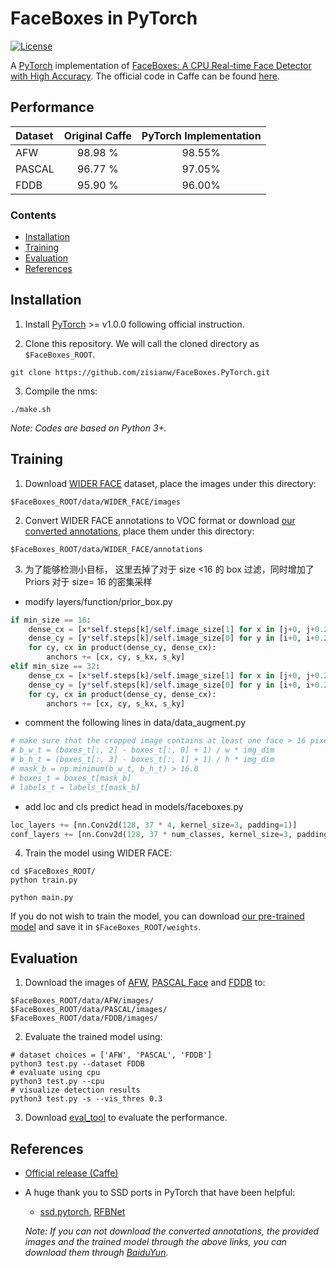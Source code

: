 # FaceBoxes in PyTorch

[![License](https://img.shields.io/badge/license-BSD-blue.svg)](LICENSE)

A [PyTorch](https://pytorch.org/) implementation of [FaceBoxes: A CPU Real-time Face Detector with High Accuracy](https://arxiv.org/abs/1708.05234). The official code in Caffe can be found [here](https://github.com/sfzhang15/FaceBoxes).

## Performance
| Dataset | Original Caffe | PyTorch Implementation |
|:-|:-:|:-:|
| AFW | 98.98 % | 98.55% |
| PASCAL | 96.77 % | 97.05% |
| FDDB | 95.90 % | 96.00% |


### Contents
- [Installation](#installation)
- [Training](#training)
- [Evaluation](#evaluation)
- [References](#references)

## Installation
1. Install [PyTorch](https://pytorch.org/) >= v1.0.0 following official instruction.

2. Clone this repository. We will call the cloned directory as `$FaceBoxes_ROOT`.
```Shell
git clone https://github.com/zisianw/FaceBoxes.PyTorch.git
```

3. Compile the nms:
```Shell
./make.sh
```

_Note: Codes are based on Python 3+._

## Training
1. Download [WIDER FACE](http://mmlab.ie.cuhk.edu.hk/projects/WIDERFace/index.html) dataset, place the images under this directory:
  ```Shell
  $FaceBoxes_ROOT/data/WIDER_FACE/images
  ```
2. Convert WIDER FACE annotations to VOC format or download [our converted annotations](https://drive.google.com/open?id=1-s4QCu_v76yNwR-yXMfGqMGgHQ30WxV2), place them under this directory:
  ```Shell
  $FaceBoxes_ROOT/data/WIDER_FACE/annotations
  ```

3. 为了能够检测小目标， 这里去掉了对于 size <16 的 box 过滤，同时增加了Priors 对于 size= 16 的密集采样

- modify layers/function/prior_box.py

```python 
if min_size == 16:
    dense_cx = [x*self.steps[k]/self.image_size[1] for x in [j+0, j+0.25, j+0.5, j+0.75]]
    dense_cy = [y*self.steps[k]/self.image_size[0] for y in [i+0, i+0.25, i+0.5, i+0.75]]
    for cy, cx in product(dense_cy, dense_cx):
        anchors += [cx, cy, s_kx, s_ky]
elif min_size == 32:
    dense_cx = [x*self.steps[k]/self.image_size[1] for x in [j+0, j+0.25, j+0.5, j+0.75]]
    dense_cy = [y*self.steps[k]/self.image_size[0] for y in [i+0, i+0.25, i+0.5, i+0.75]]
    for cy, cx in product(dense_cy, dense_cx):
        anchors += [cx, cy, s_kx, s_ky]
```
- comment the following lines in  data/data_augment.py

```python
# make sure that the cropped image contains at least one face > 16 pixel at training image scale
# b_w_t = (boxes_t[:, 2] - boxes_t[:, 0] + 1) / w * img_dim
# b_h_t = (boxes_t[:, 3] - boxes_t[:, 1] + 1) / h * img_dim
# mask_b = np.minimum(b_w_t, b_h_t) > 16.0
# boxes_t = boxes_t[mask_b]
# labels_t = labels_t[mask_b]

```
- add loc and cls predict head in models/faceboxes.py 

```python 
loc_layers += [nn.Conv2d(128, 37 * 4, kernel_size=3, padding=1)]
conf_layers += [nn.Conv2d(128, 37 * num_classes, kernel_size=3, padding=1)]
```

4. Train the model using WIDER FACE:
  ```Shell
  cd $FaceBoxes_ROOT/
  python train.py
  
  python main.py
  ```

If you do not wish to train the model, you can download [our pre-trained model](https://drive.google.com/file/d/1tRVwOlu0QtjvADQ2H7vqrRwsWEmaqioI) and save it in `$FaceBoxes_ROOT/weights`.


## Evaluation
1. Download the images of [AFW](https://drive.google.com/open?id=1Kl2Cjy8IwrkYDwMbe_9DVuAwTHJ8fjev), [PASCAL Face](https://drive.google.com/open?id=1p7dDQgYh2RBPUZSlOQVU4PgaSKlq64ik) and [FDDB](https://drive.google.com/open?id=17t4WULUDgZgiSy5kpCax4aooyPaz3GQH) to:
```Shell
$FaceBoxes_ROOT/data/AFW/images/
$FaceBoxes_ROOT/data/PASCAL/images/
$FaceBoxes_ROOT/data/FDDB/images/
```

2. Evaluate the trained model using:
```Shell
# dataset choices = ['AFW', 'PASCAL', 'FDDB']
python3 test.py --dataset FDDB
# evaluate using cpu
python3 test.py --cpu
# visualize detection results
python3 test.py -s --vis_thres 0.3
```

3. Download [eval_tool](https://bitbucket.org/marcopede/face-eval) to evaluate the performance.
    
## References
- [Official release (Caffe)](https://github.com/sfzhang15/FaceBoxes)
- A huge thank you to SSD ports in PyTorch that have been helpful:
  * [ssd.pytorch](https://github.com/amdegroot/ssd.pytorch), [RFBNet](https://github.com/ruinmessi/RFBNet)

  _Note: If you can not download the converted annotations, the provided images and the trained model through the above links, you can download them through [BaiduYun](https://pan.baidu.com/s/1HoW3wbldnbmgW2PS4i4Irw)._
